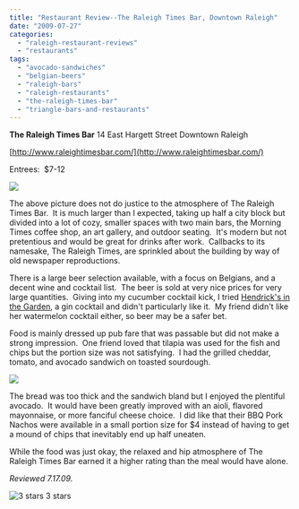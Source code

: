 ```yaml
---
title: "Restaurant Review--The Raleigh Times Bar, Downtown Raleigh"
date: "2009-07-27"
categories:
  - "raleigh-restaurant-reviews"
  - "restaurants"
tags:
  - "avocado-sandwiches"
  - "belgian-beers"
  - "raleigh-bars"
  - "raleigh-restaurants"
  - "the-raleigh-times-bar"
  - "triangle-bars-and-restaurants"
---
```


**The Raleigh Times Bar** 14 East Hargett Street Downtown Raleigh

[http://www.raleightimesbar.com/](http://www.raleightimesbar.com/)

Entrees:  $7-12

![](http://www.thegourmez.com/gourmez/photos/raleightimes.jpg)

The above picture does not do justice to the atmosphere of The Raleigh Times Bar.  It is much larger than I expected, taking up half a city block but divided into a lot of cozy, smaller spaces with two main bars, the Morning Times coffee shop, an art gallery, and outdoor seating.  It's modern but not pretentious and would be great for drinks after work.  Callbacks to its namesake, The Raleigh Times, are sprinkled about the building by way of old newspaper reproductions.

There is a large beer selection available, with a focus on Belgians, and a decent wine and cocktail list.  The beer is sold at very nice prices for very large quantities.  Giving into my cucumber cocktail kick, I tried [Hendrick's in the Garden](index.php?p=416), a gin cocktail and didn't particularly like it.  My friend didn't like her watermelon cocktail either, so beer may be a safer bet.

Food is mainly dressed up pub fare that was passable but did not make a strong impression.  One friend loved that tilapia was used for the fish and chips but the portion size was not satisfying.  I had the grilled cheddar, tomato, and avocado sandwich on toasted sourdough.

![](http://www.thegourmez.com/gourmez/photos/raleightimesspread.jpg)

The bread was too thick and the sandwich bland but I enjoyed the plentiful avocado.  It would have been greatly improved with an aioli, flavored mayonnaise, or more fanciful cheese choice.  I did like that their BBQ Pork Nachos were available in a small portion size for $4 instead of having to get a mound of chips that inevitably end up half uneaten.

While the food was just okay, the relaxed and hip atmosphere of The Raleigh Times Bar earned it a higher rating than the meal would have alone.

_Reviewed 7.17.09._




<div class="caption">

![3 stars](http://s3.amazonaws.com/thegourmez-wpmedia/2009/02/rating_avocado1.gif "rating_avocado1") 3 stars</div>

